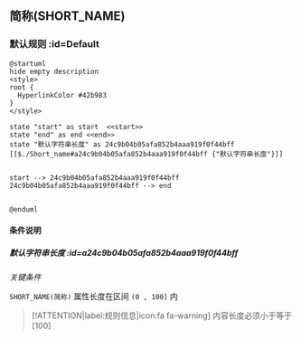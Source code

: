 ## 简称(SHORT_NAME) <!-- {docsify-ignore-all} -->

   

### 默认规则 :id=Default

```plantuml
@startuml
hide empty description
<style>
root {
  HyperlinkColor #42b983
}
</style>

state "start" as start  <<start>>
state "end" as end <<end>>
state "默认字符串长度" as 24c9b04b05afa852b4aaa919f0f44bff [[$./Short_name#a24c9b04b05afa852b4aaa919f0f44bff {"默认字符串长度"}]]


start --> 24c9b04b05afa852b4aaa919f0f44bff 
24c9b04b05afa852b4aaa919f0f44bff --> end 


@enduml
```

#### 条件说明

##### 默认字符串长度 :id=a24c9b04b05afa852b4aaa919f0f44bff


*关键条件*


`SHORT_NAME(简称)` 属性长度在区间 `(0 , 100]` 内

> [!ATTENTION|label:规则信息|icon:fa fa-warning]
> 内容长度必须小于等于[100]







